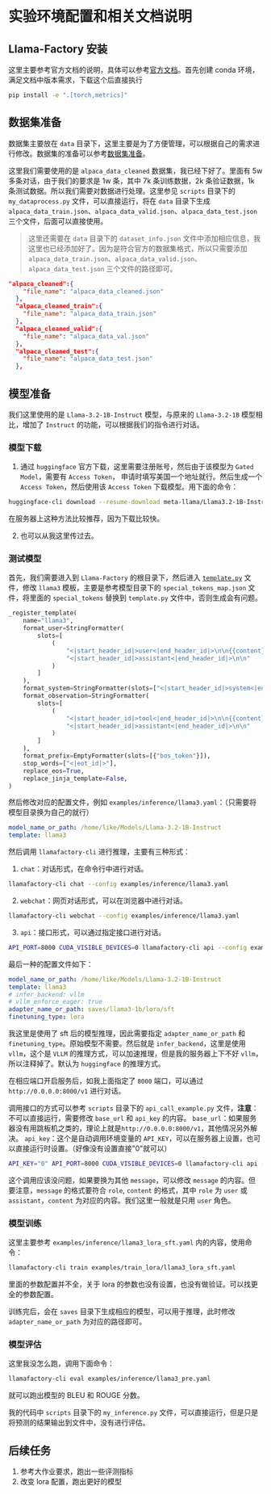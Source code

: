 # 实验环境配置和相关文档说明

## Llama-Factory 安装

这里主要参考官方文档的说明，具体可以参考[官方文档](../README.md)。首先创建 conda 环境，满足文档中版本需求，下载这个后直接执行

```bash
pip install -e ".[torch,metrics]"
```

## 数据集准备

数据集主要放在 `data` 目录下，这里主要是为了方便管理，可以根据自己的需求进行修改。数据集的准备可以参考[数据集准备](../data/README.md)。

这里我们需要使用的是 `alpaca_data_cleaned` 数据集，我已经下好了。里面有 5w 多条对话，由于我们的要求是 1w 条，其中 7k 条训练数据，2k 条验证数据，1k 条测试数据。所以我们需要对数据进行处理。这里参见 `scripts` 目录下的 `my_dataprocess.py` 文件，可以直接运行，将在 `data` 目录下生成 `alpaca_data_train.json`、`alpaca_data_valid.json`、`alpaca_data_test.json` 三个文件，后面可以直接使用。

> 这里还需要在 `data` 目录下的 `dataset_info.json` 文件中添加相应信息，我这里也已经添加好了。因为是符合官方的数据集格式，所以只需要添加 `alpaca_data_train.json`、`alpaca_data_valid.json`、`alpaca_data_test.json` 三个文件的路径即可。

``` json
"alpaca_cleaned":{
    "file_name": "alpaca_data_cleaned.json"
  },
  "alpaca_cleaned_train":{
    "file_name": "alpaca_data_train.json"
  },
  "alpaca_cleaned_valid":{
    "file_name": "alpaca_data_val.json"
  },
  "alpaca_cleaned_test":{
    "file_name": "alpaca_data_test.json"
  },
```

## 模型准备

我们这里使用的是 `Llama-3.2-1B-Instruct` 模型，与原来的 `Llama-3.2-1B` 模型相比，增加了 `Instruct` 的功能，可以根据我们的指令进行对话。

### 模型下载
    
1. 通过 `huggingface` 官方下载，这里需要注册账号，然后由于该模型为 `Gated Model`，需要有 `Access Token`，
申请时填写美国一个地址就行。然后生成一个 `Access Token`，然后使用该 `Access Token` 下载模型。用下面的命令：

```bash
huggingface-cli download --resume-download meta-llama/Llama3.2-1B-Instruct --local-dir {本地地址} --token hf_***
```

在服务器上这种方法比较推荐，因为下载比较快。

2. 也可以从我这里传过去。

### 测试模型

首先，我们需要进入到 `Llama-Factory` 的根目录下，然后进入 [`template.py`](../data/template.py) 文件，修改 `llama3` 模板，主要是参考模型目录下的 `special_tokens_map.json` 文件，将里面的 `special_tokens` 替换到 `template.py` 文件中，否则生成会有问题。

```python
_register_template(
    name="llama3",
    format_user=StringFormatter(
        slots=[
            (
                "<|start_header_id|>user<|end_header_id|>\n\n{{content}}<|eot_id|>"
                "<|start_header_id|>assistant<|end_header_id|>\n\n"
            )
        ]
    ),
    format_system=StringFormatter(slots=["<|start_header_id|>system<|end_header_id|>\n\n{{content}}<|eot_id|>"]),
    format_observation=StringFormatter(
        slots=[
            (
                "<|start_header_id|>tool<|end_header_id|>\n\n{{content}}<|eot_id|>"
                "<|start_header_id|>assistant<|end_header_id|>\n\n"
            )
        ]
    ),
    format_prefix=EmptyFormatter(slots=[{"bos_token"}]),
    stop_words=["<|eot_id|>"],
    replace_eos=True,
    replace_jinja_template=False,
)
```

然后修改对应的配置文件，例如 `examples/inference/llama3.yaml`：（只需要将模型目录换为自己的就行）
  
```yaml
model_name_or_path: /home/like/Models/Llama-3.2-1B-Instruct
template: llama3
```

然后调用 `llamafactory-cli` 进行推理，主要有三种形式：

1. `chat`：对话形式，在命令行中进行对话。
```bash
llamafactory-cli chat --config examples/inference/llama3.yaml
```
2. `webchat`：网页对话形式，可以在浏览器中进行对话。
```bash
llamafactory-cli webchat --config examples/inference/llama3.yaml
```
3. `api`：接口形式，可以通过指定接口进行对话。
```bash
API_PORT=8000 CUDA_VISIBLE_DEVICES=0 llamafactory-cli api --config examples/inference/llama3_vllm.yaml
```
最后一种的配置文件如下：
```yaml
model_name_or_path: /home/like/Models/Llama-3.2-1B-Instruct
template: llama3
# infer_backend: vllm 
# vllm_enforce_eager: true
adapter_name_or_path: saves/llama3-1b/lora/sft
finetuning_type: lora
```
我这里是使用了 sft 后的模型推理，因此需要指定 `adapter_name_or_path` 和 `finetuning_type`。原始模型不需要。然后就是 `infer_backend`，这里是使用 `vllm`，这个是 `VLLM` 的推理方式，可以加速推理，但是我的服务器上下不好 `vllm`，所以注释掉了。默认为 `huggingface` 的推理方式。

在相应端口开启服务后，如我上面指定了 `8000` 端口，可以通过 `http://0.0.0.0:8000/v1` 进行对话。

调用接口的方式可以参考 `scripts` 目录下的 `api_call_example.py` 文件，**注意**：不可以直接运行，需要修改 `base_url` 和 `api_key` 的内容。
`base_url`：如果服务器没有用跳板机之类的，理论上就是`http://0.0.0.0:8000/v1`，其他情况另外解决。
`api_key`：这个是自动调用环境变量的 `API_KEY`，可以在服务器上设置，也可以直接运行时设置。（好像没有设置直接"0"就可以）
```bash
API_KEY="0" API_PORT=8000 CUDA_VISIBLE_DEVICES=0 llamafactory-cli api --config examples/inference/llama3_vllm.yaml
```

这个调用应该没问题，如果要换为其他 `message`，可以修改 `message` 的内容。但要注意，`message` 的格式要符合 `role`, `content` 的格式，其中 `role` 为 `user` 或 `assistant`，`content` 为对应的内容。我们这里一般就是只用 `user` 角色。

### 模型训练

这里主要参考 `examples/inference/llama3_lora_sft.yaml` 内的内容，使用命令：

```bash
llamafactory-cli train examples/train_lora/llama3_lora_sft.yaml
```

里面的参数配置并不全，关于 lora 的参数也没有设置，也没有做验证。可以找更全的参数配置。

训练完后，会在 `saves` 目录下生成相应的模型，可以用于推理，此时修改 `adapter_name_or_path` 为对应的路径即可。

### 模型评估

这里我没怎么跑，调用下面命令：

```bash
llamafactory-cli eval examples/inference/llama3_pre.yaml
```

就可以跑出模型的 BLEU 和 ROUGE 分数。

我的代码中 `scripts` 目录下的 `my_inference.py` 文件，可以直接运行，但是只是将预测的结果输出到文件中，没有进行评估。


## 后续任务

1. 参考大作业要求，跑出一些评测指标
2. 改变 lora 配置，跑出更好的模型

